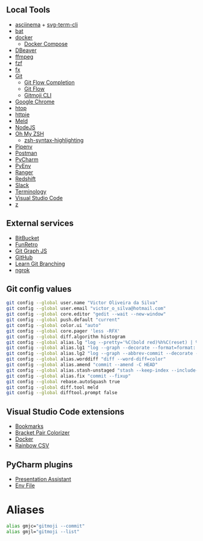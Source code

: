 
## Local Tools

- [asciinema](https://asciinema.org) + [svg-term-cli](https://github.com/marionebl/svg-term-cli)
- [bat](https://github.com/sharkdp/bat)
- [docker](https://www.docker.com/get-docker)
  - [Docker Compose](https://docs.docker.com/compose/)
- [DBeaver](https://dbeaver.io/)
- [ffmpeg](https://www.ffmpeg.org/download.html)
- [fzf](https://github.com/junegunn/fzf)
- [fx](https://github.com/antonmedv/fx)
- [Git](https://git-scm.com/book/en/v2/Getting-Started-Installing-Git)
  - [Git Flow Completion](https://github.com/bobthecow/git-flow-completion)
  - [Git Flow](https://github.com/nvie/gitflow)
  - [Gitmoji CLI](https://github.com/carloscuesta/gitmoji-cli)
- [Google Chrome](https://www.google.com.br/chrome/)
- [htop](https://hisham.hm/htop/)
- [httpie](https://httpie.org/)
- [Meld](http://meldmerge.org/)
- [NodeJS](https://nodejs.org/en/download/package-manager/#debian-and-ubuntu-based-linux-distributions)
- [Oh My ZSH](https://github.com/robbyrussell/oh-my-zsh)
  - [zsh-syntax-highlighting](https://github.com/zsh-users/zsh-syntax-highlighting)
- [Pipenv](https://github.com/pypa/pipenv/)
- [Postman](https://www.getpostman.com/apps)
- [PyCharm](https://www.jetbrains.com/pycharm/)
- [PyEnv](https://github.com/pyenv/pyenv)
- [Ranger](https://github.com/ranger/ranger)
- [Redshift](https://github.com/jonls/redshift)
- [Slack](https://slack.com/downloads/linux)
- [Terminology](https://www.enlightenment.org/about-terminology)
- [Visual Studio Code](https://code.visualstudio.com/download)
- [z](https://github.com/rupa/z/blob/master/z.sh)

## External services

- [BitBucket](https://bitbucket.org)
- [FunRetro](https://funretro.github.io/distributed/)
- [Git Graph JS](http://gitgraphjs.com/)
- [GitHub](https://github.com/)
- [Learn Git Branching](https://learngitbranching.js.org/?NODEMO)
- [ngrok](https://ngrok.com/)

## Git config values

```bash
git config --global user.name "Victor Oliveira da Silva"
git config --global user.email "victor_o_silva@hotmail.com"
git config --global core.editor "gedit --wait --new-window"
git config --global push.default "current"
git config --global color.ui "auto"
git config --global core.pager 'less -RFX'
git config --global diff.algorithm histogram
git config --global alias.lg "log --pretty='%C(bold red)%h%C(reset) | %C(bold cyan)%d%C(reset) %s %C(bold green)(%cr)%C(reset) %C(bold yellow)[%an]%C(reset)'"
git config --global alias.lg1 "log --graph --decorate --format=format:'%C(bold blue)%h%C(reset) %C(bold yellow)%d%C(reset) %s %C(cyan)%an%C(reset) %C(bold green)(%ar)%C(reset)' --all"
git config --global alias.lg2 "log --graph --abbrev-commit --decorate --format=format:'%C(bold blue)%h%C(reset) - %C(bold green)(%ar)%C(reset) %C(white)%s%C(reset) %C(dim white)- %an%C(reset)%C(bold yellow)%d%C(reset)'"
git config --global alias.worddiff "diff --word-diff=color"
git config --global alias.amend "commit --amend -C HEAD"
git config --global alias.stash-unstaged "stash --keep-index --include-untracked"
git config --global alias.fix "commit --fixup"
git config --global rebase.autoSquash true
git config --global diff.tool meld
git config --global difftool.prompt false
```
## Visual Studio Code extensions

- [Bookmarks](https://marketplace.visualstudio.com/items?itemName=alefragnani.Bookmarks)
- [Bracket Pair Colorizer](https://marketplace.visualstudio.com/items?itemName=CoenraadS.bracket-pair-colorizer)
- [Docker](https://marketplace.visualstudio.com/items?itemName=PeterJausovec.vscode-docker)
- [Rainbow CSV](https://marketplace.visualstudio.com/items?itemName=mechatroner.rainbow-csv)

## PyCharm plugins

- [Presentation Assistant](https://plugins.jetbrains.com/plugin/7345-presentation-assistant)
- [Env File](https://plugins.jetbrains.com/plugin/7861-env-file)

# Aliases

```bash
alias gmjc="gitmoji --commit"
alias gmjl="gitmoji --list"
```

